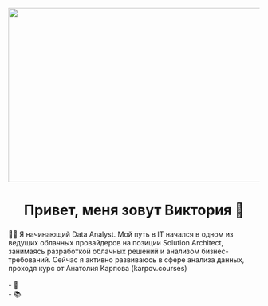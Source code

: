 <br clear="both">

<div align="center">
  <img height="350" width="750" src="https://github.com/orekhova-vi/orekhova-vi/blob/main/IMG_9491.gif" />
</div>

###

<h1 align="center">Привет, меня зовут Виктория 🌺 </h1>

###

<p align="left">👩‍💻 Я начинающий Data Analyst. Мой путь в IT начался в одном из ведущих облачных провайдеров на позиции Solution Architect, занимаясь разработкой облачных решений и анализом бизнес-требований. Сейчас я активно развиваюсь в сфере анализа данных, проходя курс от Анатолия Карпова (karpov.courses)<br><br>- 🔭 <br>- 📚<br></p>

###

